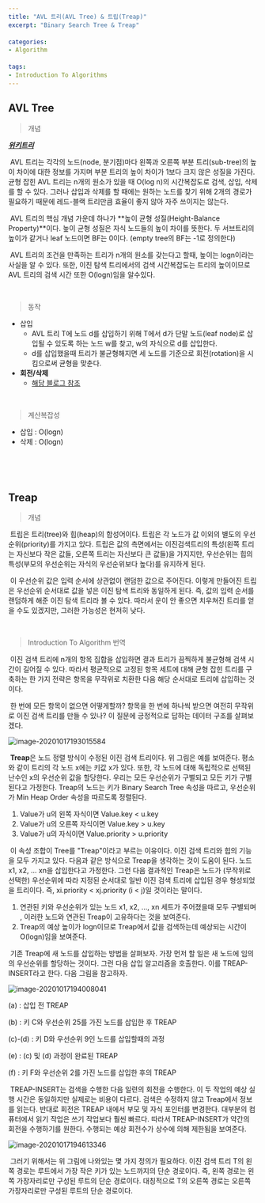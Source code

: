 ```yaml
---
title: "AVL 트리(AVL Tree) & 트립(Treap)"
excerpt: "Binary Search Tree & Treap"

categories:
- Algorithm

tags:
- Introduction To Algorithms
---
```


AVL Tree
---

> 개념

***[위키트리](https://ko.wikipedia.org/wiki/AVL_%ED%8A%B8%EB%A6%AC)***

​	AVL 트리는 각각의 노드(node, 분기점)마다 왼쪽과 오른쪽 부분 트리(sub-tree)의 높이 차이에 대한 정보를 가지며 부분 트리의 높이 차이가 1보다 크지 않은 성질을 가진다. 균형 잡힌 AVL 트리는 n개의 원소가 있을 때 O(log n)의 시간복잡도로 검색, 삽입, 삭제를 할 수 있다. 그러나 삽입과 삭제를 할 때에는 원하는 노드를 찾기 위해 2개의 경로가 필요하기 때문에 레드-블랙 트리만큼 효율이 좋지 않아 자주 쓰이지는 않는다.

​	AVL 트리의 핵심 개념 가운데 하나가 **높이 균형 성질(Height-Balance Property)**이다. 높이 균형 성질은 자식 노드들의 높이 차이를 뜻한다. 두 서브트리의 높이가 같거나 leaf 노드이면 BF는 0이다. (empty tree의 BF는 -1로 정의한다)

​	AVL 트리의 조건을 만족하는 트리가 n개의 원소를 갖는다고 할때, 높이는 logn이라는 사실을 알 수 있다. 또한, 이진 탐색 트리에서의 검색 시간복잡도는 트리의 높이이므로 AVL 트리의 검색 시간 또한 O(logn)임을 알수있다.

​    

> 동작

- 삽입
  - AVL 트리 T에 노드 d를 삽입하기 위해 T에서 d가 단말 노드(leaf node)로 삽입될 수 있도록 하는 노드 w를 찾고, w의 자식으로 d를 삽입한다.
  - d를 삽입했을때 트리가 불균형해지면 세 노드를 기준으로 회전(rotation)을 시킴으로써 균형을 맞춘다.
- **회전/삭제**
  - [해당 블로그 참조](https://ratsgo.github.io/data%20structure&algorithm/2017/10/27/avltree/)

​    

> 계산복잡성

- 삽입 : O(logn)
- 삭제 : O(logn)

​    

​    

Treap
----

> 개념

​	트립은 트리(tree)와 힙(heap)의 합성어이다. 트립은 각 노드가 값 이외의 별도의 우선순위(priority)를 가지고 있다. 트립은 값의 측면에서는 이진검색트리의 특성(왼쪽 트리는 자신보다 작은 값들, 오른쪽 트리는 자신보다 큰 값들)을 가지지만, 우선순위는 힙의 특성(부모의 우선순위는 자식의 우선순위보다 높다)를 유지하게 된다.

​	이 우선순위 값은 입력 순서에 상관없이 랜덤한 값으로 주어진다. 이렇게 만들어진 트립은 우선순위 순서대로 값을 넣은 이진 탐색 트리와 동일하게 된다. 즉, 값의 입력 순서를 랜덤하게 해준 이진 탐색 트리라 볼 수 있다. 따라서 운이 안 좋으면 치우쳐진 트리를 얻을 수도 있겠지만, 그러한 가능성은 현저히 낮다.

​    

> Introduction To Algorithm 번역

​	이진 검색 트리에 n개의 항목 집합을 삽입하면 결과 트리가 끔찍하게 불균형해 검색 시간이 길어질 수 있다. 따라서 평균적으로 고정된 항목 세트에 대해 균형 잡힌 트리를 구축하는 한 가지 전략은 항목을 무작위로 치환한 다음 해당 순서대로 트리에 삽입하는 것이다.

​	한 번에 모든 항목이 없으면 어떻게할까? 항목을 한 번에 하나씩 받으면 여전히 무작위로 이진 검색 트리를 만들 수 있나? 이 질문에 긍정적으로 답하는 데이터 구조를 살펴보겠다.

![image-20201017193015584](..\..\..\assets\images\Algorithm\IntroductiionToAlgorithm\Treaps_01.png)

​	**Treap**은 노드 정렬 방식이 수정된 이진 검색 트리이다. 위 그림은 예를 보여준다. 평소와 같이 트리의 각 노드 x에는 키값 x가 있다. 또한, 각 노드에 대해 독립적으로 선택된 난수인 x의 우선순위 값을 할당한다. 우리는 모든 우선순위가 구별되고 모든 키가 구별된다고 가정한다. Treap의 노드는 키가 Binary Search Tree 속성을 따르고, 우선순위가 Min Heap Order 속성을 따르도록 정렬된다.

1. Value가 u의 왼쪽 자식이면 Value.key < u.key
2. Value가 u의 오른쪽 자식이면 Value.key > u.key
3. Value가 u의 자식이면 Value.priority > u.priority

​	이 속성 조합이 Tree를 "Treap"이라고 부르는 이유이다. 이진 검색 트리와 힙의 기능을 모두 가지고 있다. 다음과 같은 방식으로 Treap을 생각하는 것이 도움이 된다. 노드 x1, x2, ... xn을 삽입한다고 가정한다. 그런 다음 결과적인 Treap은 노드가 (무작위로 선택한) 우선순위에 따라 지정된 순서대로 일반 이진 검색 트리에 삽입된 경우 형성되었을 트리이다. 즉, xi.priority < xj.priority (i < j)일 것이라는 말이다.

1. 연관된 키와 우선순위가 있는 노드 x1, x2, ..., xn 세트가 주어졌을때 모두 구별되며 , 이러한 노드와 연관된 Treap이 고유하다는 것을 보여준다.
2. Treap의 예상 높이가 logn이므로 Treap에서 값을 검색하는데 예상되는 시간이 O(logn)임을 보여준다.

​	기존 Treap에 새 노드를 삽입하는 방법을 살펴보자. 가장 먼저 할 일은 새 노드에 임의의 우선순위를 할당하는 것이다. 그런 다음 삽입 알고리즘을 호출한다. 이를 TREAP-INSERT라고 한다. 다음 그림을 참고하자.

![image-20201017194008041](..\..\..\assets\images\Algorithm\IntroductiionToAlgorithm\Treaps_02.png)

(a) : 삽입 전 TREAP

(b) : 키 C와 우선순위 25를 가진 노드를 삽입한 후 TREAP

(c)-(d) : 키 D와 우선순위 9인 노드를 삽입할때의 과정

(e) : (c) 및 (d) 과정이 완료된 TREAP

(f) : 키 F와 우선순위 2를 가진 노드를 삽입한 후의 TREAP

​	TREAP-INSERT는 검색을 수행한 다음 일련의 회전을 수행한다. 이 두 작업의 예상 실행 시간은 동일하지만 실제로는 비용이 다르다. 검색은 수정하지 않고 Treap에서 정보를 읽는다. 반대로 회전은 TREAP 내에서 부모 및 자식 포인터를 변경한다. 대부분의 컴퓨터에서 읽기 작업은 쓰기 작업보다 훨씬 빠르다. 따라서 TREAP-INSERT가 약간의 회전을 수행하기를 원한다. 수행되는 예상 회전수가 상수에 의해 제한됨을 보여준다.

![image-20201017194613346](..\..\..\assets\images\Algorithm\IntroductiionToAlgorithm\Treaps_03.png)

​	그러기 위해서는 위 그림에 나와있는 몇 가지 정의가 필요하다. 이진 검색 트리 T의 왼쪽 경로는 루트에서 가장 작은 키가 있는 노드까지의 단순 경로이다. 즉, 왼쪽 경로는 왼쪽 가장자리로만 구성된 루트의 단순 경로이다. 대칭적으로 T의 오른쪽 경로는 오른쪽 가장자리로만 구성된 루트의 단순 경로이다.